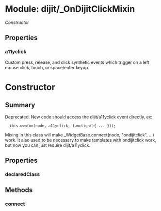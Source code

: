 # Module: dijit/_OnDijitClickMixin

*Constructor*

## Properties

### a11yclick
Custom press, release, and click synthetic events
which trigger on a left mouse click, touch, or space/enter keyup.

# Constructor

## Summary

Deprecated.   New code should access the dijit/a11yclick event directly, ex:

      this.own(on(node, a11yclick, function(){ ... }));


Mixing in this class will make _WidgetBase.connect(node, "ondijitclick", ...) work.
It also used to be necessary to make templates with ondijitclick work, but now you can just require
dijit/a11yclick.
## Properties

### declaredClass


## Methods

### connect


